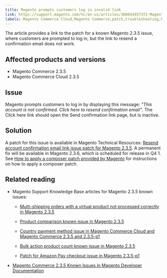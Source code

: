```yaml
---
title: Magento prompts customers log in invalid link
link: https://support.magento.com/hc/en-us/articles/360043857372-Magento-prompts-customers-log-in-invalid-link
labels: Magento Commerce Cloud,Magento Commerce,patch,troubleshooting,known issues,2.3.5,confirmation link
---
```


The article provides a link to the patch for a known Magento 2.3.5 issue, where customers are prompted to log in, but the link to resend a confirmation email does not work.

## Affected products and versions

* Magento Commerce 2.3.5
* Magento Commerce Cloud 2.3.5

## Issue

Magento prompts customers to log in by displaying this message: _"This account is not confirmed. Click here to resend confirmation email"_. The Click here link should open the Send confirmation link page, but is inactive.

## Solution

A patch for this issue is available in Magento Technical Resources: [Resend account confirmation email link issue patch for Magento 2.3.5](https://magento.com/tech-resources/download?_ga=2.193540264.409362045.1590506265-807369446.1578680711#download2368). A permanent fix will be available in Magento 2.3.6, which is scheduled for release in Q4 1. See [How to apply a composer patch provided by Magento](https://support.magento.com/hc/en-us/articles/360028367731) for instructions on how to apply a composer patch.

## Related reading

* Magento Support Knowledge Base articles for Magento 2.3.5 known issues: 
    
    * [Multi-shipping orders with a virtual product not processed correctly in Magento 2.3.5](https://support.magento.com/hc/en-us/articles/360044461831)
        
        
    * [Product comparison known issue in Magento 2.3.5](https://support.magento.com/hc/en-us/articles/360043970452)
    * [Country payment method issue in Magento Commerce Cloud and Magento Commerce 2.3.5 and 2.3.5-p1](https://support.magento.com/hc/en-us/articles/360043955991)
        
        
    * [Bulk action product count known issue in Magento 2.3.5](https://support.magento.com/hc/en-us/articles/360044839691)
        
        
    * [Patch for Amazon Pay checkout issue in Magento 2.3.5-p1](https://support.magento.com/hc/en-us/articles/360042646332)
        
        
    
    
    
* [Magento Commerce 2.3.5 Known Issues in Magento Developer Documentation](https://devdocs.magento.com/guides/v2.3/release-notes/release-notes-2-3-5-commerce.html#known-issues)